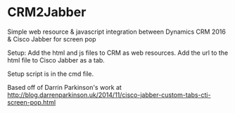 # CRM2Jabber
Simple web resource &amp; javascript integration between Dynamics CRM 2016 &amp; Cisco Jabber for screen pop

Setup:
Add the html and js files to CRM as web resources.
Add the url to the html file to Cisco Jabber as a tab.

Setup script is in the cmd file. 

Based off of Darrin Parkinson's work at http://blog.darrenparkinson.uk/2014/11/cisco-jabber-custom-tabs-cti-screen-pop.html
